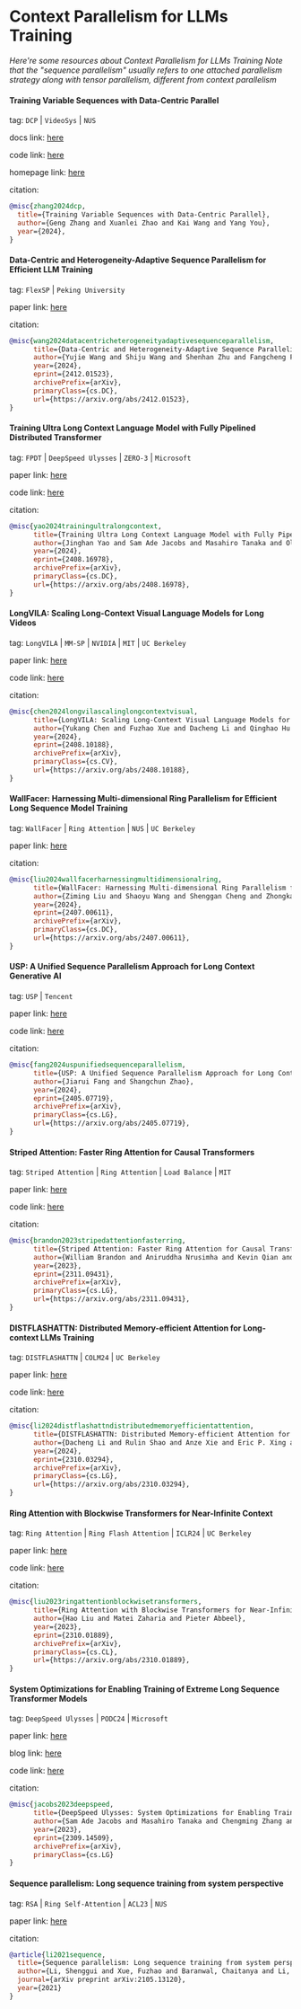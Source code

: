 # Context Parallelism for LLMs Training
*Here're some resources about Context Parallelism for LLMs Training*
*Note that the "sequence parallelism" usually refers to one attached parallelism strategy along with tensor parallelism, different from context parallelism*


#### Training Variable Sequences with Data-Centric Parallel

tag: `DCP` | `VideoSys` | `NUS`

docs link: [here](https://github.com/NUS-HPC-AI-Lab/VideoSys/blob/master/docs/dcp.md)

code link: [here](https://github.com/NUS-HPC-AI-Lab/VideoSys)

homepage link: [here](https://oahzxl.github.io/DCP/)

citation:

```bibtex
@misc{zhang2024dcp,
  title={Training Variable Sequences with Data-Centric Parallel},
  author={Geng Zhang and Xuanlei Zhao and Kai Wang and Yang You},
  year={2024},
}
```


#### Data-Centric and Heterogeneity-Adaptive Sequence Parallelism for Efficient LLM Training

tag: `FlexSP` | `Peking University`

paper link: [here](https://arxiv.org/pdf/2412.01523)

citation:

```bibtex
@misc{wang2024datacentricheterogeneityadaptivesequenceparallelism,
      title={Data-Centric and Heterogeneity-Adaptive Sequence Parallelism for Efficient LLM Training}, 
      author={Yujie Wang and Shiju Wang and Shenhan Zhu and Fangcheng Fu and Xinyi Liu and Xuefeng Xiao and Huixia Li and Jiashi Li and Faming Wu and Bin Cui},
      year={2024},
      eprint={2412.01523},
      archivePrefix={arXiv},
      primaryClass={cs.DC},
      url={https://arxiv.org/abs/2412.01523}, 
}
```


#### Training Ultra Long Context Language Model with Fully Pipelined Distributed Transformer

tag: `FPDT` | `DeepSpeed Ulysses` | `ZERO-3` | `Microsoft`

paper link: [here](https://arxiv.org/pdf/2408.16978)

code link: [here](https://github.com/microsoft/DeepSpeed/pull/6462)

citation:

```bibtex
@misc{yao2024trainingultralongcontext,
      title={Training Ultra Long Context Language Model with Fully Pipelined Distributed Transformer}, 
      author={Jinghan Yao and Sam Ade Jacobs and Masahiro Tanaka and Olatunji Ruwase and Aamir Shafi and Hari Subramoni and Dhabaleswar K. Panda},
      year={2024},
      eprint={2408.16978},
      archivePrefix={arXiv},
      primaryClass={cs.DC},
      url={https://arxiv.org/abs/2408.16978}, 
}
```


#### LongVILA: Scaling Long-Context Visual Language Models for Long Videos

tag: `LongVILA` | `MM-SP` | `NVIDIA` | `MIT` | `UC Berkeley`

paper link: [here](https://arxiv.org/pdf/2408.10188)

code link: [here](https://github.com/NVlabs/VILA/tree/main/longvila)

citation:

```bibtex
@misc{chen2024longvilascalinglongcontextvisual,
      title={LongVILA: Scaling Long-Context Visual Language Models for Long Videos}, 
      author={Yukang Chen and Fuzhao Xue and Dacheng Li and Qinghao Hu and Ligeng Zhu and Xiuyu Li and Yunhao Fang and Haotian Tang and Shang Yang and Zhijian Liu and Ethan He and Hongxu Yin and Pavlo Molchanov and Jan Kautz and Linxi Fan and Yuke Zhu and Yao Lu and Song Han},
      year={2024},
      eprint={2408.10188},
      archivePrefix={arXiv},
      primaryClass={cs.CV},
      url={https://arxiv.org/abs/2408.10188}, 
}
```


#### WallFacer: Harnessing Multi-dimensional Ring Parallelism for Efficient Long Sequence Model Training

tag: `WallFacer` | `Ring Attention` | `NUS` | `UC Berkeley`

paper link: [here](https://arxiv.org/pdf/2407.00611)

citation:

```bibtex
@misc{liu2024wallfacerharnessingmultidimensionalring,
      title={WallFacer: Harnessing Multi-dimensional Ring Parallelism for Efficient Long Sequence Model Training}, 
      author={Ziming Liu and Shaoyu Wang and Shenggan Cheng and Zhongkai Zhao and Kai Wang and Xuanlei Zhao and James Demmel and Yang You},
      year={2024},
      eprint={2407.00611},
      archivePrefix={arXiv},
      primaryClass={cs.DC},
      url={https://arxiv.org/abs/2407.00611}, 
}
```


#### USP: A Unified Sequence Parallelism Approach for Long Context Generative AI

tag: `USP` | `Tencent`

paper link: [here](https://arxiv.org/pdf/2405.07719)

code link: [here](https://github.com/feifeibear/long-context-attention)

citation:

```bibtex
@misc{fang2024uspunifiedsequenceparallelism,
      title={USP: A Unified Sequence Parallelism Approach for Long Context Generative AI}, 
      author={Jiarui Fang and Shangchun Zhao},
      year={2024},
      eprint={2405.07719},
      archivePrefix={arXiv},
      primaryClass={cs.LG},
      url={https://arxiv.org/abs/2405.07719}, 
}
```

#### Striped Attention: Faster Ring Attention for Causal Transformers

tag: `Striped Attention` | `Ring Attention` | `Load Balance` | `MIT`

paper link: [here](https://arxiv.org/pdf/2311.09431)

code link: [here](https://github.com/exists-forall/striped_attention)

citation:

```bibtex
@misc{brandon2023stripedattentionfasterring,
      title={Striped Attention: Faster Ring Attention for Causal Transformers}, 
      author={William Brandon and Aniruddha Nrusimha and Kevin Qian and Zachary Ankner and Tian Jin and Zhiye Song and Jonathan Ragan-Kelley},
      year={2023},
      eprint={2311.09431},
      archivePrefix={arXiv},
      primaryClass={cs.LG},
      url={https://arxiv.org/abs/2311.09431}, 
}
```

#### DISTFLASHATTN: Distributed Memory-efficient Attention for Long-context LLMs Training

tag: `DISTFLASHATTN` | `COLM24` | `UC Berkeley`

paper link: [here](https://arxiv.org/pdf/2310.03294)

code link: [here](https://github.com/RulinShao/LightSeq)

citation:

```bibtex
@misc{li2024distflashattndistributedmemoryefficientattention,
      title={DISTFLASHATTN: Distributed Memory-efficient Attention for Long-context LLMs Training}, 
      author={Dacheng Li and Rulin Shao and Anze Xie and Eric P. Xing and Xuezhe Ma and Ion Stoica and Joseph E. Gonzalez and Hao Zhang},
      year={2024},
      eprint={2310.03294},
      archivePrefix={arXiv},
      primaryClass={cs.LG},
      url={https://arxiv.org/abs/2310.03294}, 
}
```


#### Ring Attention with Blockwise Transformers for Near-Infinite Context

tag: `Ring Attention` | `Ring Flash Attention` | `ICLR24` | `UC Berkeley`

paper link: [here](https://arxiv.org/pdf/2310.01889)

code link: [here](https://github.com/haoliuhl/ringattention)

citation:

```bibtex
@misc{liu2023ringattentionblockwisetransformers,
      title={Ring Attention with Blockwise Transformers for Near-Infinite Context}, 
      author={Hao Liu and Matei Zaharia and Pieter Abbeel},
      year={2023},
      eprint={2310.01889},
      archivePrefix={arXiv},
      primaryClass={cs.CL},
      url={https://arxiv.org/abs/2310.01889}, 
}
```


#### System Optimizations for Enabling Training of Extreme Long Sequence Transformer Models

tag: `DeepSpeed Ulysses` | `PODC24` | `Microsoft`

paper link: [here](https://dl.acm.org/doi/pdf/10.1145/3662158.3662806)

blog link: [here](https://github.com/microsoft/DeepSpeed/blob/master/blogs/deepspeed-ulysses/chinese/README.md)

code link: [here](https://github.com/microsoft/DeepSpeed)

citation:

```bibtex
@misc{jacobs2023deepspeed,
      title={DeepSpeed Ulysses: System Optimizations for Enabling Training of Extreme Long Sequence Transformer Models}, 
      author={Sam Ade Jacobs and Masahiro Tanaka and Chengming Zhang and Minjia Zhang and Shuaiwen Leon Song and Samyam Rajbhandari and Yuxiong He},
      year={2023},
      eprint={2309.14509},
      archivePrefix={arXiv},
      primaryClass={cs.LG}
}
```

#### Sequence parallelism: Long sequence training from system perspective

tag: `RSA` | `Ring Self-Attention` | `ACL23` | `NUS`

paper link: [here](https://arxiv.org/pdf/2105.13120)

citation:

```bibtex
@article{li2021sequence,
  title={Sequence parallelism: Long sequence training from system perspective},
  author={Li, Shenggui and Xue, Fuzhao and Baranwal, Chaitanya and Li, Yongbin and You, Yang},
  journal={arXiv preprint arXiv:2105.13120},
  year={2021}
}
```


